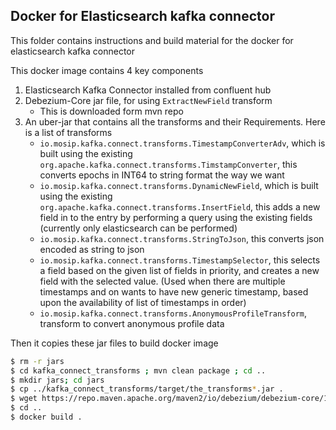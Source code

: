 ## Docker for Elasticsearch kafka connector

This folder contains instructions and build material for the docker for elasticsearch kafka connector

This docker image contains 4 key components
1. Elasticsearch Kafka Connector installed from confluent hub
1. Debezium-Core jar file, for using `ExtractNewField` transform
    - This is downloaded form mvn repo
1. An uber-jar that contains all the transforms and their Requirements. Here is a list of transforms
    - `io.mosip.kafka.connect.transforms.TimestampConverterAdv`, which is built using the existing `org.apache.kafka.connect.transforms.TimstampConverter`, this converts epochs in INT64 to string format the way we want
    - `io.mosip.kafka.connect.transforms.DynamicNewField`, which is built using the existing `org.apache.kafka.connect.transforms.InsertField`, this adds a new field in to the entry by performing a query using the existing fields (currently only elasticsearch can be performed)
    - `io.mosip.kafka.connect.transforms.StringToJson`, this converts json encoded as string to json
    - `io.mosip.kafka.connect.transforms.TimestampSelector`, this selects a field based on the given list of fields in priority, and creates a new field with the selected value. (Used when there are multiple timestamps and on wants to have new generic timestamp, based upon the availability of list of timestamps in order)
    - `io.mosip.kafka.connect.transforms.AnonymousProfileTransform`, transform to convert anonymous profile data

Then it copies these jar files to build docker image

```sh
$ rm -r jars
$ cd kafka_connect_transforms ; mvn clean package ; cd ..
$ mkdir jars; cd jars
$ cp ../kafka_connect_transforms/target/the_transforms*.jar .
$ wget https://repo.maven.apache.org/maven2/io/debezium/debezium-core/1.7.0.Final/debezium-core-1.7.0.Final.jar
$ cd ..
$ docker build .
```
